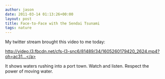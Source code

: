 ```yaml
---
author: jason
date: 2011-03-14 01:13:26+00:00
layout: post
title: Face-to-Face with the Sendai Tsunami
tags: nature
---
```


My twitter stream brought this video to me today: 

<a href="http://video.l3.fbcdn.net/cfs-l3-snc6/81489/34/1605260179420_2624.mp4?oh=ac31b4d8738221641ba490396dc19636&oe=4D7F9F00&l3s=20110313100648&l3e=20110315101648&lh=0a6cfa5eeaecd6dc12abf">http://video.l3.fbcdn.net/cfs-l3-snc6/81489/34/1605260179420_2624.mp4?oh=ac31...</a> 

It shows waters rushing into a port town. Watch and listen. Respect the power of moving water.
